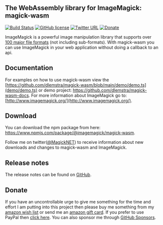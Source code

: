 ## The WebAssembly library for ImageMagick: magick-wasm

[![Build Status](https://github.com/dlemstra/magick-wasm/workflows/main/badge.svg)](https://github.com/dlemstra/magick-wasm/actions)
[![GitHub license](https://img.shields.io/badge/license-Apache%202-green.svg)](https://raw.githubusercontent.com/dlemstra/magick-wasm/main/license.txt)
[![Twitter URL](https://img.shields.io/badge/twitter-follow-1da1f2.svg)](https://twitter.com/MagickNET)
[![Donate](https://img.shields.io/badge/%24-donate-ff00ff.svg)](https://github.com/sponsors/dlemstra)

ImageMagick is a powerful image manipulation library that supports over [100 major file formats](https://www.imagemagick.org/script/formats.php) (not including sub-formats).
With magick-wasm you can use ImageMagick in your web application without doing a callback to an api.

## Documentation

For examples on how to use magick-wasm view the [https://github.com/dlemstra/magick-wasm/blob/main/demo/demo.ts](demo/demo.ts) or demo project: https://github.com/dlemstra/magick-wasm-docs.
For more information about ImageMagick go to: [http://www.imagemagick.org/](http://www.imagemagick.org/).

## Download

You can download the npm package from here: https://www.npmjs.com/package/@imagemagick/magick-wasm.

Follow me on twitter([@MagickNET](https://twitter.com/MagickNET)) to receive information about new downloads and changes to magick-wasm and ImageMagick.

## Release notes

The release notes can be found on [GitHub](https://github.com/dlemstra/magick-wasm/releases/tag/0.0.31).

## Donate

If you have an uncontrollable urge to give me something for the time and effort I am putting into this project then please buy me something from my
[amazon wish list](http://www.amazon.de/registry/wishlist/2XFZAC3J04WAY) or send me an [amazon gift card](https://www.amazon.de/Amazon-Gutschein-per-E-Mail-Amazon/dp/B0054PDOV8).
If you prefer to use PayPal then [click here](https://www.paypal.me/DirkLemstra). You can also sponsor me through [GitHub Sponsors](https://github.com/sponsors/dlemstra).
